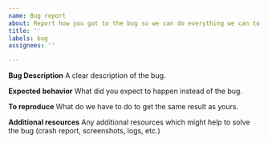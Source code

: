 ```yaml
---
name: Bug report
about: Report how you got to the bug so we can do everything we can to fix it.
title: ''
labels: bug
assignees: ''

---
```


**Bug Description**
A clear description of the bug.

**Expected behavior**
What did you expect to happen instead of the bug.

**To reproduce**
What do we have to do to get the same result as yours.

**Additional resources**
Any additional resources which might help to solve the bug (crash report, screenshots, logs, etc.)
